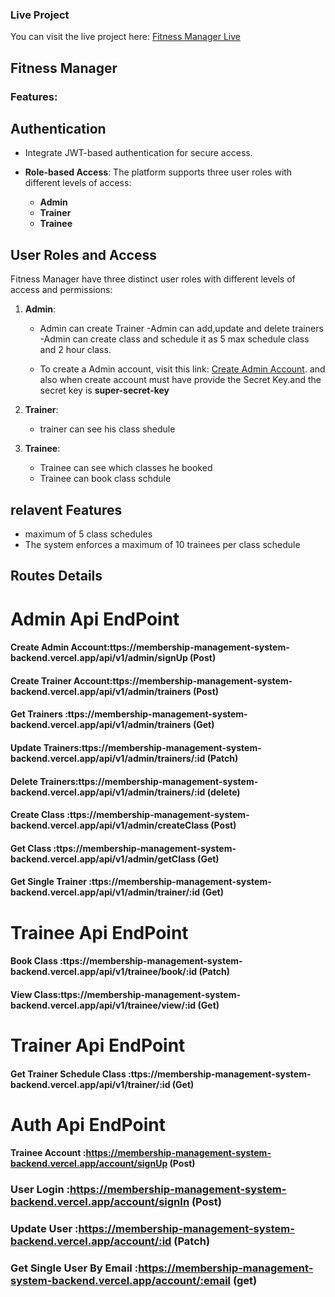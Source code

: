 ### Live Project

You can visit the live project here: [Fitness Manager Live](https://membership-management-system-task-front-end.vercel.app)

## Fitness Manager

### Features:

## Authentication

- Integrate JWT-based authentication for secure access.

- **Role-based Access**: The platform supports three user roles with different levels of access:
  - **Admin**
  - **Trainer**
  - **Trainee**

## User Roles and Access

Fitness Manager have three distinct user roles with different levels of access and permissions:

1. **Admin**:

   - Admin can create Trainer
     -Admin can add,update and delete trainers
     -Admin can create class and schedule it as 5 max schedule class and 2 hour class.

   - To create a Admin account, visit this link: [Create Admin Account](https://tour-share-front-end.vercel.app/signUp). and also when create account must have provide the Secret Key.and the secret key is **super-secret-key**

2. **Trainer**:

   - trainer can see his class shedule

3. **Trainee**:

   - Trainee can see which classes he booked
   - Trainee can book class schdule

## relavent Features

- maximum of 5 class schedules
- The system enforces a maximum of 10 trainees per class schedule

## Routes Details

# Admin Api EndPoint

#### Create Admin Account:ttps://membership-management-system-backend.vercel.app/api/v1/admin/signUp (Post)

#### Create Trainer Account:ttps://membership-management-system-backend.vercel.app/api/v1/admin/trainers (Post)

#### Get Trainers :ttps://membership-management-system-backend.vercel.app/api/v1/admin/trainers (Get)

#### Update Trainers:ttps://membership-management-system-backend.vercel.app/api/v1/admin/trainers/:id (Patch)

#### Delete Trainers:ttps://membership-management-system-backend.vercel.app/api/v1/admin/trainers/:id (delete)

#### Create Class :ttps://membership-management-system-backend.vercel.app/api/v1/admin/createClass (Post)

#### Get Class :ttps://membership-management-system-backend.vercel.app/api/v1/admin/getClass (Get)

#### Get Single Trainer :ttps://membership-management-system-backend.vercel.app/api/v1/admin/trainer/:id (Get)

# Trainee Api EndPoint

#### Book Class :ttps://membership-management-system-backend.vercel.app/api/v1/trainee/book/:id (Patch)

#### View Class:ttps://membership-management-system-backend.vercel.app/api/v1/trainee/view/:id (Get)

# Trainer Api EndPoint

#### Get Trainer Schedule Class :ttps://membership-management-system-backend.vercel.app/api/v1/trainer/:id (Get)

# Auth Api EndPoint

#### Trainee Account :https://membership-management-system-backend.vercel.app/account/signUp (Post)

### User Login :https://membership-management-system-backend.vercel.app/account/signIn (Post)

### Update User :https://membership-management-system-backend.vercel.app/account/:id (Patch)

### Get Single User By Email :https://membership-management-system-backend.vercel.app/account/:email (get)
